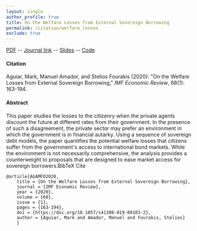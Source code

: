 ```yaml
---
layout: single 
author_profile: true 
title: On the Welfare Losses from External Sovereign Borrowing 
permalink: /citation/welfare_losses
exclude: true
---
```


[PDF](https://markaguiar.github.io/files/lossesfromborrowing.pdf) -- [Journal link](https://doi.org/10.1057/s41308-019-00103-2) -- [Slides](https://markaguiar.github.io/files/losses_slides.pdf) -- [Code](https://github.com/sfourakis/SovDebtWelfare)
#### Citation

Aguiar, Mark, Manuel Amador, and Stelios Fourakis (2020): "On the Welfare Losses from External Sovereign Borrowing," *IMF Economic Review*, 68(1): 163-194.

#### Abstract

This paper studies the losses to the citizenry when the private agents discount the future at different rates from their government. In the presence of such a disagreement, the private sector may prefer an environment in which the government is in financial autarky. Using a sequence of sovereign debt models, the paper quantifies the potential welfare losses that citizens suffer from the government's access to international bond markets. While the environment is not necessarily comprehensive, the analysis provides a counterweight to proposals that are designed to ease market access for sovereign borrowers.BibTeX Cite

	@article{AGAMFO2020,
		title = {On the Welfare Losses from External Sovereign Borrowing},
		journal = {IMF Economic Review},
		year = {2020},
		volume = {68},
		issue = {1},
		pages = {163-194},
		doi = {https://doi.org/10.1057/s41308-019-00103-2},
		author = {Aguiar, Mark and Amador, Manuel and Fourakis, Stelios}
		}